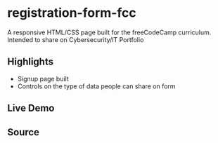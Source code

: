 # registration-form-fcc
A responsive HTML/CSS page built for the freeCodeCamp curriculum.
Intended to share on Cybersecurity/IT Portfolio

## Highlights
- Signup page built
- Controls on the type of data people can share on form

## Live Demo


## Source
